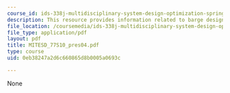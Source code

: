 ```yaml
---
course_id: ids-338j-multidisciplinary-system-design-optimization-spring-2010
description: This resource provides information related to barge design optimization.
file_location: /coursemedia/ids-338j-multidisciplinary-system-design-optimization-spring-2010/0eb38247a2d6c660865d8b0005a0693c_MITESD_77S10_pres04.pdf
file_type: application/pdf
layout: pdf
title: MITESD_77S10_pres04.pdf
type: course
uid: 0eb38247a2d6c660865d8b0005a0693c

---
```

None